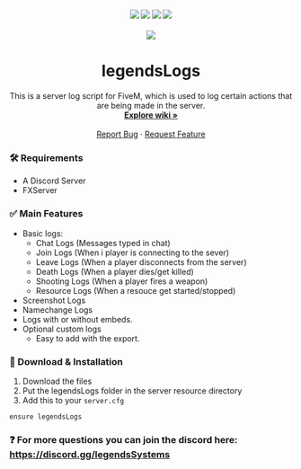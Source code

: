 <!-- @format -->

<h4 align="center">
	<img src="https://img.shields.io/github/release/legendsSystems/legendsLogs.png">
	<img src="https://img.shields.io/github/last-commit/legendsSystems/legendsLogs">
	<img src="https://img.shields.io/github/license/legendsSystems/legendsLogs.png">
	<img src="https://img.shields.io/github/issues/legendsSystems/legendsLogs.png">
</h4>

<div align="center">
  <a href="https://github.com/legendsSystems/legendsLogs">
    <img src="https://i.gyazo.com/3894b03d4351bcb566ec85afc7f9b231.png">
  </a>

  <h1 align="center">legendsLogs</h1>

  <p align="center">
    This is a server log script for FiveM, which is used to log certain actions that are being made in the server.
    <br />
    <a href="https://github.com/legendsSystems/legendsLogs/wiki"><strong>Explore wiki »</strong></a>
    <br />
    <br />    
    <a href="https://github.com/legendsSystems/legendsLogs/issues">Report Bug</a>
    ·
    <a href="https://github.com/legendsSystems/legendsLogs/issues">Request Feature</a>
  </p>
</div>

### 🛠 Requirements

-   A Discord Server
-   FXServer

### ✅ Main Features

-   Basic logs:
    -   Chat Logs (Messages typed in chat)
    -   Join Logs (When i player is connecting to the sever)
    -   Leave Logs (When a player disconnects from the server)
    -   Death Logs (When a player dies/get killed)
    -   Shooting Logs (When a player fires a weapon)
    -   Resource Logs (When a resouce get started/stopped)
-   Screenshot Logs
-   Namechange Logs
-   Logs with or without embeds.
-   Optional custom logs
    -   Easy to add with the export.

### 🔧 Download & Installation

1. Download the files
2. Put the legendsLogs folder in the server resource directory
3. Add this to your `server.cfg`

```
ensure legendsLogs
```

### ❓ For more questions you can join the discord here: https://discord.gg/legendsSystems

